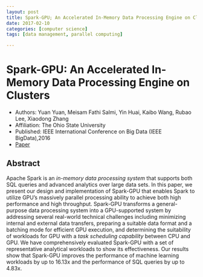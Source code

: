 ```yaml
---
layout: post
title: Spark-GPU; An Accelerated In-Memory Data Processing Engine on Clusters
date: 2017-02-10
categories: [computer science]
tags: [data management, parallel computing]

---
```



Spark-GPU: An Accelerated In-Memory Data Processing Engine on Clusters
===


* Authors: Yuan Yuan, Meisam Fathi Salmi, Yin Huai, Kaibo Wang, Rubao Lee, Xiaodong Zhang
* Affiliation: The Ohio State University
* Published: IEEE International Conference on Big Data (IEEE BigData),2016
* [Paper](http://web.cse.ohio-state.edu/hpcs/WWW/HTML/publications/papers/TR-16-2.pdf)

## Abstract

Apache Spark is an *in-memory data processing system* that supports both SQL queries and advanced analytics over large data sets. In this paper, we present our design and implementation of Spark-GPU that enables Spark to utilize GPU’s massively parallel processing ability to achieve both high performance and high throughput. Spark-GPU transforms a general-purpose data processing system into a GPU-supported system by addressing several real-world technical challenges including minimizing internal and external data transfers, preparing a suitable data format and a batching mode for efficient GPU execution, and determining the suitability of workloads for GPU with a *task scheduling capability* between CPU and GPU. We have comprehensively evaluated Spark-GPU with a set of representative analytical workloads to show its effectiveness. Our results show that Spark-GPU improves the performance of machine learning workloads by up to 16.13x and the performance of SQL queries by up to 4.83x.